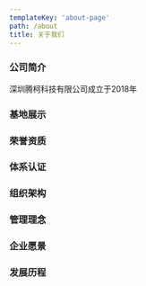 ```yaml
---
templateKey: 'about-page'
path: /about
title: 关于我们
---
```

### 公司简介
深圳腾柯科技有限公司成立于2018年

### 基地展示


### 荣誉资质


### 体系认证


### 组织架构

### 管理理念

### 企业愿景

### 发展历程

